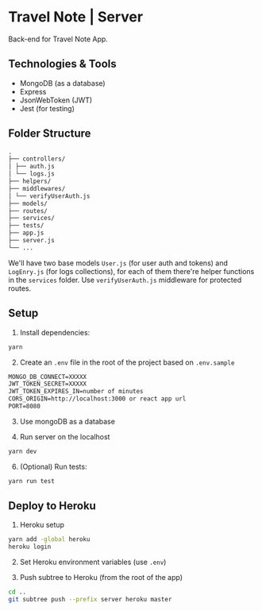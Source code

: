 # Travel Note | Server

Back-end for Travel Note App.

## Technologies & Tools

- MongoDB (as a database)
- Express
- JsonWebToken (JWT)
- Jest (for testing)

## Folder Structure

```md
.
├── controllers/
│ ├── auth.js
│ └── logs.js
├── helpers/
├── middlewares/
│ └── verifyUserAuth.js
├── models/
├── routes/
├── services/
├── tests/
├── app.js
├── server.js
└── ...
```

We'll have two base models `User.js` (for user auth and tokens) and `LogEnry.js` (for logs collections), for each of them there're helper functions in the `services` folder. Use `verifyUserAuth.js` middleware for protected routes.

## Setup

1. Install dependencies:

```bash
yarn
```

2. Create an `.env` file in the root of the project based on `.env.sample`

```md
MONGO_DB_CONNECT=XXXXX
JWT_TOKEN_SECRET=XXXXX
JWT_TOKEN_EXPIRES_IN=number of minutes
CORS_ORIGIN=http://localhost:3000 or react app url
PORT=8080
```

3. Use mongoDB as a database

4. Run server on the localhost

```bash
yarn dev
```

6. (Optional) Run tests:

```bash
yarn run test
```

## Deploy to Heroku

1. Heroku setup

```bash
yarn add -global heroku
heroku login
```

2. Set Heroku environment variables (use `.env`)

3. Push subtree to Heroku (from the root of the app)

```bash
cd ..
git subtree push --prefix server heroku master
```
